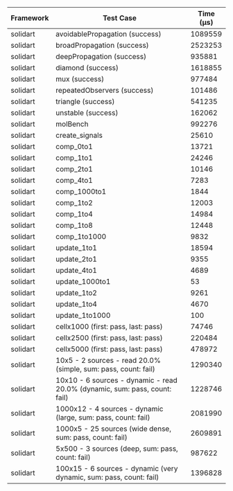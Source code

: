| Framework | Test Case | Time (μs) |
| --- | --- | --- |
| solidart | avoidablePropagation (success) | 1089559 |
| solidart | broadPropagation (success) | 2523253 |
| solidart | deepPropagation (success) | 935881 |
| solidart | diamond (success) | 1618855 |
| solidart | mux (success) | 977484 |
| solidart | repeatedObservers (success) | 101486 |
| solidart | triangle (success) | 541235 |
| solidart | unstable (success) | 162062 |
| solidart | molBench | 992276 |
| solidart | create_signals | 25610 |
| solidart | comp_0to1 | 13721 |
| solidart | comp_1to1 | 24246 |
| solidart | comp_2to1 | 10146 |
| solidart | comp_4to1 | 7283 |
| solidart | comp_1000to1 | 1844 |
| solidart | comp_1to2 | 12003 |
| solidart | comp_1to4 | 14984 |
| solidart | comp_1to8 | 12448 |
| solidart | comp_1to1000 | 9832 |
| solidart | update_1to1 | 18594 |
| solidart | update_2to1 | 9355 |
| solidart | update_4to1 | 4689 |
| solidart | update_1000to1 | 53 |
| solidart | update_1to2 | 9261 |
| solidart | update_1to4 | 4670 |
| solidart | update_1to1000 | 100 |
| solidart | cellx1000 (first: pass, last: pass) | 74746 |
| solidart | cellx2500 (first: pass, last: pass) | 220484 |
| solidart | cellx5000 (first: pass, last: pass) | 478972 |
| solidart | 10x5 - 2 sources - read 20.0% (simple, sum: pass, count: fail) | 1290340 |
| solidart | 10x10 - 6 sources - dynamic - read 20.0% (dynamic, sum: pass, count: fail) | 1228746 |
| solidart | 1000x12 - 4 sources - dynamic (large, sum: pass, count: fail) | 2081990 |
| solidart | 1000x5 - 25 sources (wide dense, sum: pass, count: fail) | 2609891 |
| solidart | 5x500 - 3 sources (deep, sum: pass, count: fail) | 987622 |
| solidart | 100x15 - 6 sources - dynamic (very dynamic, sum: pass, count: fail) | 1396828 |
